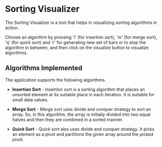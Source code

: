 
# Sorting Visualizer

The Sorting Visualizer is a tool that helps in visualizing 
sorting algorithms in action.

Choose an algorithm by pressing 'i' (for insertion sort), 'm'
(for merge sort), 'q' (for quick sort) and 'r' for generating new 
set of bars or to stop the algorithm in between, and then click
on the visualize button to visualize algorithms.





## Algorithms Implemented 

The application supports the following algorithms.

- **Insertion Sort** - Insertion sort is a sorting algorithm that
        places an unsorted element at its suitable place in each 
        iteration. It is suitable for small data values.

- **Merge Sort** - Merge sort uses divide and conquer strategy 
        to sort an array. So, in this algorithm, the array is 
        initially divided into two equal halves and then they are 
        combined in a sorted manner.

- **Quick Sort** - Quick sort also uses divide and conquer strategy
        .It picks an element as a pivot and partitions the given 
        array around the picked pivot.

